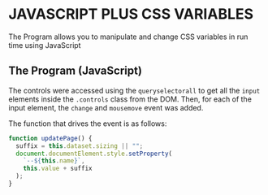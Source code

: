 # JAVASCRIPT PLUS CSS VARIABLES

The Program allows you to manipulate and change CSS variables in run time using JavaScript

## The Program (JavaScript)

The controls were accessed using the `queryselectorall` to get all the `input` elements inside the `.controls` class from the DOM.
Then, for each of the input element, the `change` and `mousemove` event was added.

The function that drives the event is as follows:

```javascript
function updatePage() {
  suffix = this.dataset.sizing || "";
  document.documentElement.style.setProperty(
    `--${this.name}`,
    this.value + suffix
  );
}
```
